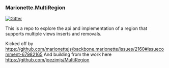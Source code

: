 ### Marionette.MultiRegion

[![Gitter](https://badges.gitter.im/Join%20Chat.svg)](https://gitter.im/MarionetteLabs/marionette.multiregion?utm_source=badge&utm_medium=badge&utm_campaign=pr-badge&utm_content=badge)

This is a repo to explore the api and implementation of a region that supports multiple views inserts and removals.

Kicked off by https://github.com/marionettejs/backbone.marionette/issues/2160#issuecomment-67982165
And building from the work here https://github.com/joezimjs/MultiRegion

